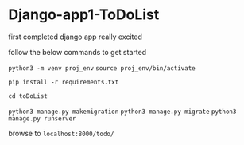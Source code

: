 # Django-app1-ToDoList
first completed django app
really excited


follow the below commands to get started

`python3 -m venv proj_env`
`source proj_env/bin/activate`

`pip install -r requirements.txt`

`cd toDoList`

`python3 manage.py makemigration`
`python3 manage.py migrate`
`python3 manage.py runserver`

browse to `localhost:8000/todo/`